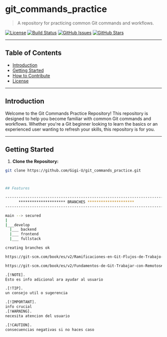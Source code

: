 # git_commands_practice

> A repository for practicing common Git commands and workflows.

[![License](https://img.shields.io/badge/license-MIT-blue.svg)](LICENSE)
[![Build Status](https://travis-ci.org/Gigi-U/git_commands_practice.svg?branch=master)](https://travis-ci.org/Gigi-U/git_commands_practice)
[![GitHub Issues](https://img.shields.io/github/issues/Gigi-U/git_commands_practice.svg)](https://github.com/Gigi-U/git_commands_practice/issues)
[![GitHub Stars](https://img.shields.io/github/stars/Gigi-U/git_commands_practice.svg)](https://github.com/Gigi-U/git_commands_practice/stargazers)

---

## Table of Contents

- [Introduction](#introduction)
- [Getting Started](#getting-started)
- [How to Contribute](#how-to-contribute)
- [License](#license)

---

## Introduction

Welcome to the Git Commands Practice Repository! This repository is designed to help you become familiar with common Git commands and workflows. Whether you're a Git beginner looking to learn the basics or an experienced user wanting to refresh your skills, this repository is for you.

---

## Getting Started

1. **Clone the Repository:**

  ```bash
  git clone https://github.com/Gigi-U/git_commands_practice.git

  

## Features

------------------------------------------------------------------------
        ********************* BRANCHES *********************
------------------------------------------------------------------------

main --> secured
|
|___develop
    |___ backend 
    |___ frontend
    |___ fullstack

creating branches ok

https://git-scm.com/book/es/v2/Ramificaciones-en-Git-Flujos-de-Trabajo-Ramificados

https://git-scm.com/book/es/v2/Fundamentos-de-Git-Trabajar-con-Remotos#r_remote_repos

.[!NOTE].
Esto es info adicional ara ayudar al usuario

.[!TIP].
un consejo util o sugerencia

.[!IMPORTANT].
info crucial
.[!WARNING].
necesita atencion del usuario

.[!CAUTION]. 
consecuencias negativas si no haces caso